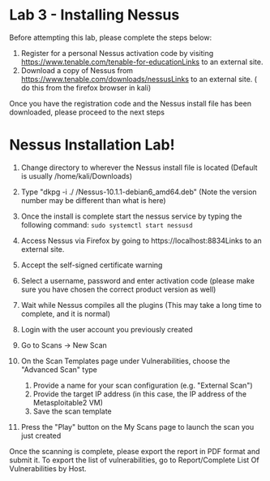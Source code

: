 # Lab 3 - Installing Nessus
Before attempting this lab, please complete the steps below:

 

1. Register for a personal Nessus activation code by visiting 
https://www.tenable.com/tenable-for-educationLinks to an external site.
2. Download a copy of Nessus from https://www.tenable.com/downloads/nessusLinks to an external site. ( do this from the firefox browser in kali)

Once you have the registration code and the Nessus install file has been downloaded, please proceed to the next steps

 

# Nessus Installation Lab!

1. Change directory to wherever the Nessus install file is located (Default is usually /home/kali/Downloads)
2. Type "dkpg -i ./ /Nessus-10.1.1-debian6_amd64.deb"  (Note the version number may be different than what is here)
3. Once the install is complete start the nessus service by typing the following command:
               ```sudo systemctl start nessusd```

4. Access Nessus via Firefox by going to https://localhost:8834Links to an external site.
5. Accept the self-signed certificate warning
6. Select a username, password and enter activation code (please make sure you have chosen the correct product version as well)
7. Wait while Nessus compiles all the plugins (This may take a long time to complete, and it is normal)
8. Login with the user account you previously created
9. Go to Scans -> New Scan
10. On the Scan Templates page under Vulnerabilities, choose the "Advanced Scan" type
	1. Provide a name for your scan configuration (e.g. "External Scan")
	2. Provide the target IP address (in this case, the IP address of the Metasploitable2 VM)
	3. Save the scan template
11. Press the "Play" button on the My Scans page to launch the scan you just created

Once the scanning is complete, please export the report in PDF format and submit it. To export the list of vulnerabilities, go to Report/Complete List Of Vulnerabilities by Host.
